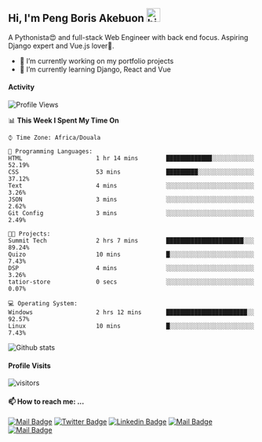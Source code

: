  ## Hi, I'm Peng Boris Akebuon <img src="https://user-images.githubusercontent.com/1303154/88677602-1635ba80-d120-11ea-84d8-d263ba5fc3c0.gif" width="28px" alt="hi">

 A Pythonista😍 and full-stack Web Engineer with back end focus. Aspiring Django expert and Vue.js lover🤗.
 
- 🔭 I’m currently working on my portfolio projects
- 🌱 I’m currently learning Django, React and Vue

#### Activity
<!--START_SECTION:waka-->
![Profile Views](http://img.shields.io/badge/Profile%20Views-336-blue)

📊 **This Week I Spent My Time On** 

```text
⌚︎ Time Zone: Africa/Douala

💬 Programming Languages: 
HTML                     1 hr 14 mins        █████████████░░░░░░░░░░░░   52.19% 
CSS                      53 mins             █████████░░░░░░░░░░░░░░░░   37.12% 
Text                     4 mins              ░░░░░░░░░░░░░░░░░░░░░░░░░   3.26% 
JSON                     3 mins              ░░░░░░░░░░░░░░░░░░░░░░░░░   2.62% 
Git Config               3 mins              ░░░░░░░░░░░░░░░░░░░░░░░░░   2.49%

🐱‍💻 Projects: 
Summit Tech              2 hrs 7 mins        ██████████████████████░░░   89.24% 
Quizo                    10 mins             █░░░░░░░░░░░░░░░░░░░░░░░░   7.43% 
DSP                      4 mins              ░░░░░░░░░░░░░░░░░░░░░░░░░   3.26% 
tatior-store             0 secs              ░░░░░░░░░░░░░░░░░░░░░░░░░   0.07%

💻 Operating System: 
Windows                  2 hrs 12 mins       ███████████████████████░░   92.57% 
Linux                    10 mins             █░░░░░░░░░░░░░░░░░░░░░░░░   7.43%

```


<!--END_SECTION:waka-->


![Github stats](https://github-readme-stats.vercel.app/api?username=itzomen&theme=vue&show_icons=true&count_private=true)
 
 #### Profile Visits 

![visitors](https://visitor-badge.glitch.me/badge?page_id=itzomen)

#### 📫 How to reach me: ...

[![Mail Badge](https://img.shields.io/badge/-itzomen-c0392b?style=flat&labelColor=c0392b&logo=gmail&logoColor=white)](mailto:peng.akebuon2468@gmail.com)
[![Twitter Badge](https://img.shields.io/badge/-@itz_an_omen-1ca0f1?style=flat&labelColor=1ca0f1&logo=twitter&logoColor=white&link=https://twitter.com/itz_an_omen)](https://twitter.com/itz_an_omen/) [![Linkedin Badge](https://img.shields.io/badge/-Peng_Boris_Akebuon-0e76a8?style=flat&labelColor=0e76a8&logo=linkedin&logoColor=white)](https://www.linkedin.com/in/peng-boris-akebuon-0b8ba0195/)
 [![Mail Badge](https://img.shields.io/badge/-Academy_Omen-e74c3c?style=flat&labelColor=e74c3c&logo=youtube&logoColor=white)](https://https://www.youtube.com/channel/UCknaAfNfqKQDQFnqP2zMA6A?view_as=subscriber)  [![Mail Badge](https://img.shields.io/badge/-@itz_an_omen-405DE6?style=flat&labelColor=5851DB&logo=instagram&logoColor=white)](https://instagram.com/itz_an_omen)
